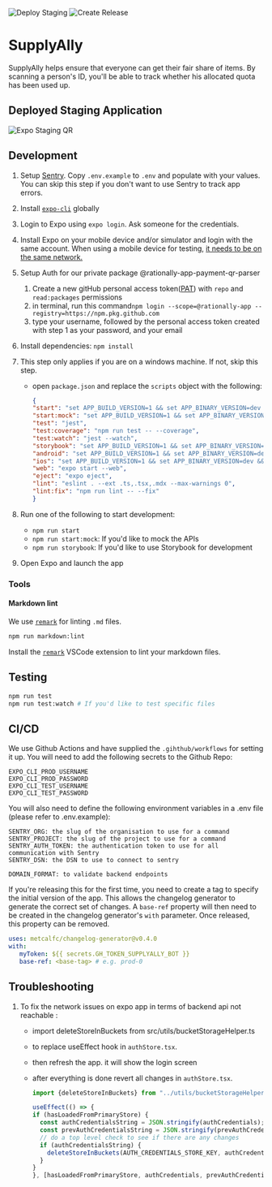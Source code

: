 ![Deploy Staging](https://github.com/rationally-app/mobile-application/workflows/Deploy%20Staging/badge.svg) ![Create Release](https://github.com/rationally-app/mobile-application/workflows/Create%20Release/badge.svg)

# SupplyAlly

SupplyAlly helps ensure that everyone can get their fair share of items. By scanning a person's ID, you'll be able to track whether his allocated quota has been used up.

## Deployed Staging Application

![Expo Staging QR](https://api.qrserver.com/v1/create-qr-code/?size=250x250&data=exp://exp.host/@supplyallytest/rationally?release-channel=staging)

## Development

1.  Setup [Sentry](https://sentry.io/). Copy `.env.example` to `.env` and populate with your values. You can skip this step if you don't want to use Sentry to track app errors.

2.  Install [`expo-cli`](https://docs.expo.io/workflow/expo-cli/) globally

3.  Login to Expo using `expo login`. Ask someone for the credentials.

4.  Install Expo on your mobile device and/or simulator and login with the same account. When using a mobile device for testing, [it needs to be on the same network.](https://docs.expo.io/get-started/create-a-new-app/#opening-the-app-on-your-phonetablet)

5.  Setup Auth for our private package @rationally-app-payment-qr-parser
    1.  Create a new gitHub personal access token([PAT](https://docs.github.com/en/authentication/keeping-your-account-and-data-secure/creating-a-personal-access-token)) with `repo` and `read:packages` permissions
    2.  in terminal, run this command`npm login --scope=@rationally-app --registry=https://npm.pkg.github.com`
    3.  type your username, followed by the personal access token created with step 1 as your password, and your email

6.  Install dependencies: `npm install`

7.  This step only applies if you are on a windows machine. If not, skip this step.

    -   open `package.json` and replace the `scripts` object with the following:

        ```json
        {
        "start": "set APP_BUILD_VERSION=1 && set APP_BINARY_VERSION=dev && set START_STORYBOOK=false && expo start",
        "start:mock": "set APP_BUILD_VERSION=1 && set APP_BINARY_VERSION=dev && set MOCK=true && expo start",
        "test": "jest",
        "test:coverage": "npm run test -- --coverage",
        "test:watch": "jest --watch",
        "storybook": "set APP_BUILD_VERSION=1 && set APP_BINARY_VERSION=dev && set START_STORYBOOK=true && expo start",
        "android": "set APP_BUILD_VERSION=1 && set APP_BINARY_VERSION=dev && expo start --android",
        "ios": "set APP_BUILD_VERSION=1 && set APP_BINARY_VERSION=dev && expo start --ios",
        "web": "expo start --web",
        "eject": "expo eject",
        "lint": "eslint . --ext .ts,.tsx,.mdx --max-warnings 0",
        "lint:fix": "npm run lint -- --fix"
        }
        ```

8.  Run one of the following to start development:
    -   `npm run start`
    -   `npm run start:mock`: If you'd like to mock the APIs
    -   `npm run storybook`: If you'd like to use Storybook for development

9.  Open Expo and launch the app

### Tools

#### Markdown lint

We use [`remark`](https://github.com/remarkjs/remark-lint) for linting `.md` files.

```bash
npm run markdown:lint
```

Install the [`remark`](https://marketplace.visualstudio.com/items?itemName=unifiedjs.vscode-remark) VSCode extension to lint your markdown files.

## Testing

```bash
npm run test
npm run test:watch # If you'd like to test specific files
```

## CI/CD

We use Github Actions and have supplied the `.gihthub/workflows` for setting it up. You will need to add the following secrets to the Github Repo:

```text
EXPO_CLI_PROD_USERNAME
EXPO_CLI_PROD_PASSWORD
EXPO_CLI_TEST_USERNAME
EXPO_CLI_TEST_PASSWORD
```

You will also need to define the following environment variables in a .env file (please refer to .env.example):

```text
SENTRY_ORG: the slug of the organisation to use for a command
SENTRY_PROJECT: the slug of the project to use for a command
SENTRY_AUTH_TOKEN: the authentication token to use for all communication with Sentry
SENTRY_DSN: the DSN to use to connect to sentry

DOMAIN_FORMAT: to validate backend endpoints
```

If you're releasing this for the first time, you need to create a tag to specify the initial version of the app. This allows the changelog generator to generate the correct set of changes. A `base-ref` property will then need to be created in the changelog generator's `with` parameter. Once released, this property can be removed.

```yaml
uses: metcalfc/changelog-generator@v0.4.0
with:
   myToken: ${{ secrets.GH_TOKEN_SUPPLYALLY_BOT }}
   base-ref: <base-tag> # e.g. prod-0
```

## Troubleshooting

1.  To fix the network issues on expo app in terms of backend api not reachable :

    -   import deleteStoreInBuckets from src/utils/bucketStorageHelper.ts
    -   to replace useEffect hook in `authStore.tsx`.
    -   then refresh the app. it will show the login screen
    -   after everything is done revert all changes in `authStore.tsx`.

        ```typescript
        import {deleteStoreInBuckets} from "../utils/bucketStorageHelper";

        useEffect(() => {
        if (hasLoadedFromPrimaryStore) {
          const authCredentialsString = JSON.stringify(authCredentials);
          const prevAuthCredentialsString = JSON.stringify(prevAuthCredentials);
          // do a top level check to see if there are any changes
          if (authCredentialsString) {
            deleteStoreInBuckets(AUTH_CREDENTIALS_STORE_KEY, authCredentialsString);
          }
        }
        }, [hasLoadedFromPrimaryStore, authCredentials, prevAuthCredentials]);
        ```


